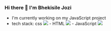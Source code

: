 ### Hi there 👋 I'm Bhekisile Jozi 

- I'm currently working on my JavaScript project
- tech stack: css <img src='https://img.shields.io/badge/CSS3-1572B6?style=for-the-badge&logo=css3&logoColor=white'>
            - HTML <img src='https://img.shields.io/badge/HTML5-E34F26?style=for-the-badge&logo=html5&logoColor=white'>
            - JavaScript <img src='https://img.shields.io/badge/JavaScript-323330?style=for-the-badge&logo=javascript&logoColor=F7DF1E'>

<!-- 
** ✨Bhekisile✨** is my name.

Here are some ideas to get you started:

- 🔭 I’m currently working on ...
- 🌱 I’m currently learning ...
- 👯 I’m looking to collaborate on ...
- 🤔 I’m looking for help with ...
- 💬 Ask me about ...
- 📫 How to reach me: ...
- 😄 Pronouns: ...
- ⚡ Fun fact: ...
-->
